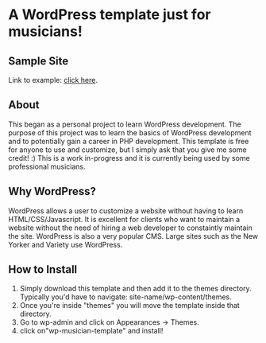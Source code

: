 # A WordPress template just for musicians!
## Sample Site
Link to example: [click here](http://analiliafierro.com/wordpress-demo).

## About

This began as a personal project to learn WordPress development. The purpose of this project was to learn the basics of WordPress development and to potentially gain a career in PHP development. This template is free for anyone to use and customize, but I simply ask that you give me some credit! :) This is a work in-progress and it is currently being used by some professional musicians.

## Why WordPress?
WordPress allows a user to customize a website without having to learn HTML/CSS/Javascript. It is excellent for clients who want to maintain a website without the need of hiring a web developer to constaintly maintain the site. WordPress is also a very popular CMS. Large sites such as the New Yorker and Variety use WordPress.

## How to Install
1. Simply download this template and then add it to the themes directory. Typically you'd have to navigate: site-name/wp-content/themes. 
2. Once you're inside "themes" you will move the template inside that directory.
3. Go to wp-admin and click on Appearances -> Themes. 
4. click on"wp-musician-template" and install! 
